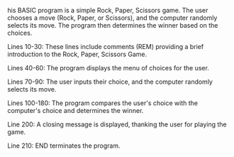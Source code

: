 his BASIC program is a simple Rock, Paper, Scissors game. The user chooses a move (Rock, Paper, or Scissors), and the computer randomly selects its move. The program then determines the winner based on the choices.

Lines 10-30: These lines include comments (REM) providing a brief introduction to the Rock, Paper, Scissors Game.

Lines 40-60: The program displays the menu of choices for the user.

Lines 70-90: The user inputs their choice, and the computer randomly selects its move.

Lines 100-180: The program compares the user's choice with the computer's choice and determines the winner.

Line 200: A closing message is displayed, thanking the user for playing the game.

Line 210: END terminates the program.

